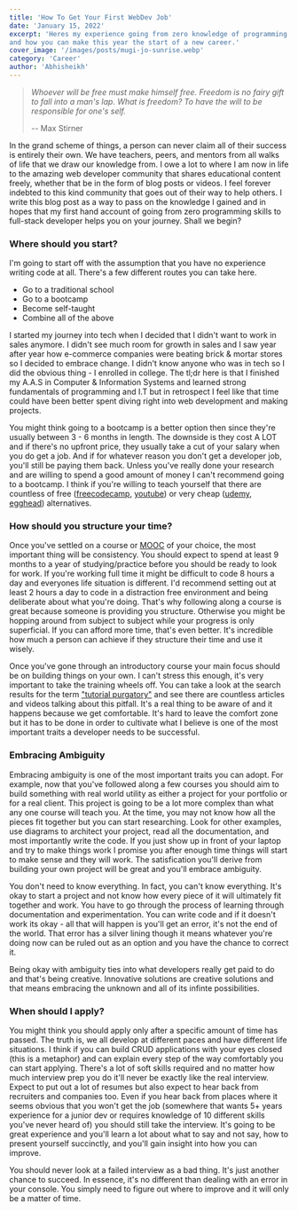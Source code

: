 ```yaml
---
title: 'How To Get Your First WebDev Job'
date: 'January 15, 2022'
excerpt: 'Heres my experience going from zero knowledge of programming to full-stack developer 
and how you can make this year the start of a new career.'
cover_image: '/images/posts/mugi-jo-sunrise.webp'
category: 'Career'
author: 'Abhisheikh'
---
```


> _Whoever will be free must make himself free.
> Freedom is no fairy gift to fall into a man's lap.
> What is freedom? To have the will to be responsible for one's self._
>
> -- Max Stirner

In the grand scheme of things, a person can never claim all of their success is entirely their own. We have teachers, peers, and mentors
from all walks of life that we draw our knowledge from. I owe a lot to where I am now in life to the amazing web developer community that
shares educational content freely, whether that be in the form of blog posts or videos. I feel forever indebted to this kind community that
goes out of their way to help others. I write this blog post as a way to pass on the knowledge I gained and in hopes that my first hand account
of going from zero programming skills to full-stack developer helps you on your journey. Shall we begin?

### Where should you start?

I'm going to start off with the assumption that you have no experience writing code at all. There's a few different routes you can take here.

- Go to a traditional school
- Go to a bootcamp
- Become self-taught
- Combine all of the above

I started my journey into tech when I decided that I didn't want to work in sales anymore. I didn't see much room for growth in sales
and I saw year after year how e-commerce companies were beating brick & mortar stores so I decided to embrace change. I didn't know anyone
who was in tech so I did the obvious thing - I enrolled in college. The tl;dr here is that I finished my A.A.S in Computer & Information Systems
and learned strong fundamentals of programming and I.T but in retrospect I feel like that time could have been better spent diving right into
web development and making projects.

You might think going to a bootcamp is a better option then since they're usually between 3 - 6 months in length. The downside is they cost
A LOT and if there's no upfront price, they usually take a cut of your salary when you do get a job. And if for whatever reason you don't
get a developer job, you'll still be paying them back. Unless you've really done your research and are willing to spend a good amount of money
I can't recommend going to a bootcamp. I think if you're willing to teach yourself that there are countless of free ([freecodecamp](https://www.freecodecamp.com), [youtube](https://youtube.com)) or very cheap ([udemy](https://www.udemy.com), [egghead](https://egghead.io)) alternatives.

### How should you structure your time?

Once you've settled on a course or [MOOC](https://en.wikipedia.org/wiki/Massive_open_online_course) of your choice, the most important
thing will be consistency. You should expect to spend at least 9 months to a year of studying/practice before you should be ready to look for work.
If you're working full time it might be difficult to code 8 hours a day and everyones life situation is different. I'd recommend
setting out at least 2 hours a day to code in a distraction free environment and being deliberate about what you're doing. That's why
following along a course is great because someone is providing you structure. Otherwise you might be hopping around from subject to subject while your
progress is only superficial. If you can afford more time, that's even better. It's incredible how much a person can achieve if they
structure their time and use it wisely.

Once you've gone through an introductory course your main focus should be on building things on your own. I can't stress this enough,
it's very important to take the training wheels off. You can take a look at the search results for the term ["tutorial purgatory"](https://duckduckgo.com/?q=tutorial+purgatory&t=brave&ia=web)
and see there are countless articles and videos talking about this pitfall. It's a real thing to be aware of and it happens because we get
comfortable. It's hard to leave the comfort zone but it has to be done in order to cultivate what I believe is one of the most important traits
a developer needs to be successful.

### Embracing Ambiguity

Embracing ambiguity is one of the most important traits you can adopt. For example, now that you've followed along a few courses you should
aim to build something with real world utility as either a project for your portfolio or for a real client. This project is going to be
a lot more complex than what any one course will teach you. At the time, you may not know how all the pieces fit together but you can start researching.
Look for other examples, use diagrams to architect your project, read all the documentation, and most importantly write the code. If you
just show up in front of your laptop and try to make things work I promise you after enough time things will start to make sense and they
will work. The satisfication you'll derive from building your own project will be great and you'll embrace ambiguity.

You don't need to know everything. In fact, you can't know everything. It's okay to start a project and not know how every piece of it
will ultimately fit together and work. You have to go through the process of learning through documentation and experimentation. You can write
code and if it doesn't work its okay - all that will happen is you'll get an error, it's not the end of the world. That error has a silver lining though
it means whatever you're doing now can be ruled out as an option and you have the chance to correct it.

Being okay with ambiguity ties into what developers really get paid to do and that's being creative. Innovative solutions are creative solutions and that means
embracing the unknown and all of its infinte possibilities.

### When should I apply?

You might think you should apply only after a specific amount of time has passed. The truth is, we all develop at different paces and have
different life situations. I think if you can build CRUD applications with your eyes closed (this is a metaphor) and can explain every step of the way
comfortably you can start applying. There's a lot of soft skills required and no matter how much interview prep you do it'll never be exactly
like the real interview. Expect to put out a lot of resumes but also expect to hear back from recruiters and companies too. Even if you
hear back from places where it seems obvious that you won't get the job (somewhere that wants 5+ years experience for a junior dev or
requires knowledge of 10 different skills you've never heard of) you should still take the interview. It's going to be great experience
and you'll learn a lot about what to say and not say, how to present yourself succinctly, and you'll gain insight into how you can improve.

You should never look at a failed interview as a bad thing. It's just another chance to succeed. In essence, it's no different than dealing
with an error in your console. You simply need to figure out where to improve and it will only be a matter of time.
